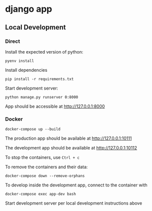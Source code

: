 # django app

## Local Development

### Direct
Install the expected version of python:
```shell
pyenv install
```

Install dependencies
```
pip install -r requirements.txt
```

Start development server:
```shell
python manage.py runserver 0:8000
```

App should be accessible at http://127.0.0.1:8000

### Docker
```shell
docker-compose up --build
```

The production app should be available at http://127.0.0.1:10111

The development app should be available at http://127.0.0.1:10112

To stop the containers, use `Ctrl + c`

To remove the containers and their data:
```
docker-compose down --remove-orphans
```

To develop inside the development app, connect to the container with
```
docker-compose exec app-dev bash
```

Start development server per local development instructions above
